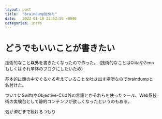 ```yaml
---
layout: post
title:  "braindump始めた"
date:   2023-01-10 23:52:59 +0900
categories: intro
---
```

# どうでもいいことが書きたい
技術的なこと**以外**を書きたくなったので作った。
(技術的なことはQiitaやZennもしくはそれ単体のブログにしたいため)

基本的に頭の中でぐるぐる考えていることを吐き出す場所なのでbraindumpと名付けた。

ついでにSwift(やObjective-C)以外の言語とかそれらを使ったツール、Web系技術の実験台として静的コンテンツが欲しくなったというのもある。

気が済むまで続けるつもり
